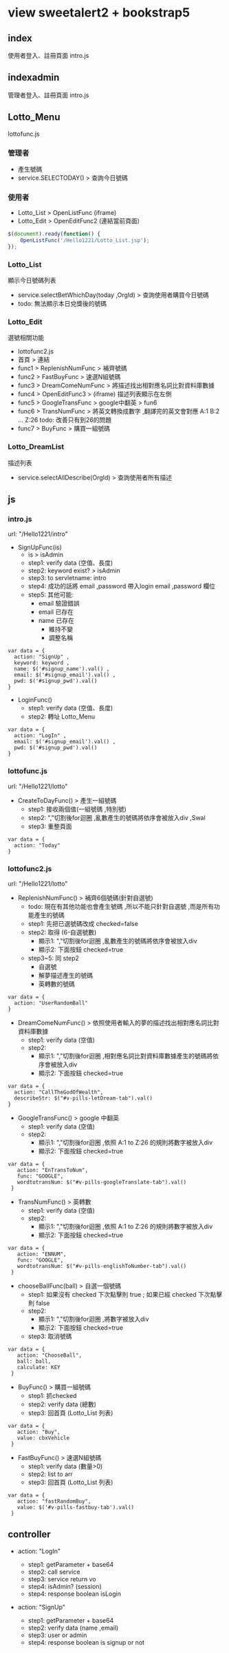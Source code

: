 # view sweetalert2 + bookstrap5

## index
使用者登入、註冊頁面
intro.js

## indexadmin
管理者登入、註冊頁面
intro.js

## Lotto_Menu 
lottofunc.js
### 管理者 
- 產生號碼
- service.SELECTODAY() > 查詢今日號碼
### 使用者
- Lotto_List > OpenListFunc (iframe)
- Lotto_Edit > OpenEditFunc2 (連結當前頁面)
```javascript
$(document).ready(function() {
    OpenListFunc('/Hello1221/Lotto_List.jsp');
});
```
### Lotto_List
顯示今日號碼列表
- service.selectBetWhichDay(today ,OrgId) > 查詢使用者購買今日號碼
- todo: 無法顯示本日兌獎後的號碼

### Lotto_Edit
選號相關功能
- lottofunc2.js
- 首頁  > 連結
- func1 > ReplenishNumFunc  > 補齊號碼
- func2 > FastBuyFunc       > 速選N組號碼
- func3 > DreamComeNumFunc  > 將描述找出相對應名詞比對資料庫數據
- func4 > OpenEditFunc3     > (iframe) 描述列表顯示在左側
- func5 > GoogleTransFunc   > google中翻英 > fun6
- func6 > TransNumFunc      > 將英文轉換成數字 ,翻譯完的英文會對應 A:1 B:2 ... Z:26 
                                todo: 改善只有到26的問題
- func7 > BuyFunc           > 購買一組號碼
  
### Lotto_DreamList
描述列表
- service.selectAllDescribe(OrgId) > 查詢使用者所有描述

## js
### intro.js
url: "/Hello1221/intro"
- SignUpFunc(is)
  - is > isAdmin  
  - step1: verify data (空值、長度)
  - step2: keyword exist? > isAdmin
  - step3: to servletname: intro
  - step4: 成功的話將 email ,password 帶入login email ,password 欄位
  - step5: 其他可能:
    - email 驗證錯誤
    - email 已存在
    - name 已存在
      - 維持不變
      - 調整名稱    
```ajax
var data = {
  action: "SignUp" ,
  keyword: keyword ,
  name: $('#signup_name').val() ,
  email: $('#signup_email').val() ,
  pwd: $('#signup_pwd').val()
}
```
- LoginFunc()
  - step1: verify data (空值、長度)
  - step2: 轉址 Lotto_Menu 
```ajax
var data = {
  action: "LogIn" ,
  email: $('#signup_email').val() ,
  pwd: $('#signup_pwd').val()
}
```
### lottofunc.js
url: "/Hello1221/lotto"
- CreateToDayFunc() > 產生一組號碼
  - step1: 接收兩個值(一組號碼 ,特別號)
  - step2: ","切割後for迴圈 ,亂數產生的號碼將依序會被放入div ,Swal
  - step3: 重整頁面
```ajax
var data = {
  action: "Today"
}
```
### lottofunc2.js
url: "/Hello1221/lotto"
- ReplenishNumFunc() > 補齊6個號碼(針對自選號)
  - todo: 現在有其他功能也會產生號碼 ,所以不能只針對自選號 ,而是所有功能產生的號碼 
  - step1: 先把已選號碼改成 checked=false
  - step2: 取得 (6-自選號數) 
    - 顯示1: ","切割後for迴圈 ,亂數產生的號碼將依序會被放入div
    - 顯示2: 下面按鈕 checked=true
  - step3~5: 同 step2 
    - 自選號 
    - 解夢描述產生的號碼 
    - 英轉數的號碼 
```ajax
var data = {
  action: "UserRandomBall"
}
```
- DreamComeNumFunc() > 依照使用者輸入的夢的描述找出相對應名詞比對資料庫數據
  - step1: verify data (空值)
  - step2: 
    - 顯示1: ","切割後for迴圈 ,相對應名詞比對資料庫數據產生的號碼將依序會被放入div
    - 顯示2: 下面按鈕 checked=true
```ajax
var data = {
  action: "CallTheGodOfWealth",
  describeStr: $("#v-pills-letDream-tab").val()
}
```
- GoogleTransFunc() > google 中翻英
  - step1: verify data (空值)
  - step2: 
    - 顯示1: ","切割後for迴圈 ,依照 A:1 to Z:26 的規則將數字被放入div
    - 顯示2: 下面按鈕 checked=true
```ajax
var data = {
   action: "EnTransToNum",
   func: "GOOGLE",
   wordtotransNum: $("#v-pills-googleTranslate-tab").val() 
 }
```
- TransNumFunc() > 英轉數
  - step1: verify data (空值)
  - step2: 
    - 顯示1: ","切割後for迴圈 ,依照 A:1 to Z:26 的規則將數字被放入div
    - 顯示2: 下面按鈕 checked=true
```ajax
var data = {
   action: "ENNUM",
   func: "GOOGLE",
   wordtotransNum: $("#v-pills-englishToNumber-tab").val() 
 }
```
- chooseBallFunc(ball) > 自選一個號碼
  - step1: 如果沒有 checked 下次點擊則 true ; 如果已經 checked 下次點擊則 false
  - step2: 
    - 顯示1: ","切割後for迴圈 ,將數字被放入div
    - 顯示2: 下面按鈕 checked=true
  - step3: 取消號碼 
```ajax
var data = {
   action: "ChooseBall",
   ball: ball,
   calculate: KEY
 }
```
- BuyFunc() > 購買一組號碼
  - step1: 抓checked 
  - step2: verify data (總數)
  - step3: 回首頁 (Lotto_List 列表)
```ajax
var data = {
   action: "Buy",
   value: cbxVehicle
 }
```
- FastBuyFunc() > 速選N組號碼
  - step1: verify data (數量>0)
  - step2: list to arr
  - step3: 回首頁 (Lotto_List 列表)
```ajax
var data = {
   action: "fastRandomBuy",
   value: $('#v-pills-fastbuy-tab').val()
 }
```

## controller
- action: "LogIn"
  - step1: getParameter + base64
  - step2: call service
  - step3: service return vo
  - step4: isAdmin? (session)
  - step4: response boolean isLogin

- action: "SignUp"
  - step1: getParameter + base64
  - step2: verify data (name ,email)
  - step3: user or admin
  - step4: response boolean is signup or not

